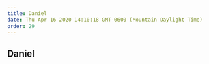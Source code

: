 ```yaml
---
title: Daniel
date: Thu Apr 16 2020 14:10:18 GMT-0600 (Mountain Daylight Time)
order: 29
---
```


## Daniel